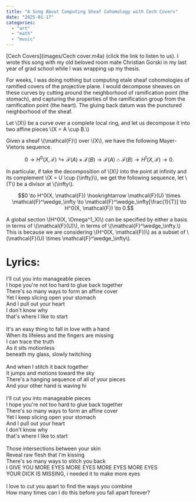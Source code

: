 ```yaml
---
title: "A Song About Computing Sheaf Cohomology with Cech Covers"
date: "2025-01-17"
categories: 
  - "art"
  - "math"
  - "music"
---
```


[Cech Covers](images/Cech cover.m4a) (click the link to listen to us). I wrote this song with my old beloved room mate Christian Gorski in my last year of grad school while I was wrapping up my thesis. 

For weeks, I was doing nothing but computing etale sheaf cohomologies of ramified covers of the projective plane. I would decompose sheaves on these curves by cutting around the neighborhood of ramification point (the stomach), and capturing the properties of the ramification group from the ramification point (the heart). The gluing back datum was the punctured neighborhood of the sheaf.

Let \\(X\\) be a curve over a complete local ring, and let us decompose it into two affine pieces \\(X = A \cup B.\\) 

Given a sheaf \\(\mathcal{F}\\) over \\(X\\), we have the following Mayer-Vietoris sequence. 

$$0 \to H^0(X, \mathcal{F}) \hookrightarrow  \mathcal{F}(A) \times \mathcal{F}(B) \to \mathcal{F}(A) \cap \mathcal{F}(B) \to H^1(X, \mathcal{F}) \to 0.$$

In particular, if take the decomposition of \\(X\\) into the point at infinity and its complement \\(X = U \cup \{\infty\}\\), we get the following sequence, let \\(T\\) be a divisor at \\(\infty\\). 

$$0 \to H^0(X, \mathcal{F}) \hookrightarrow  \mathcal{F}(U) \times \mathcal{F}^\wedge_\infty \to \mathcal{F}^\wedge_\infty[\frac{1}{T}] \to H^0(X, \mathcal{F}) \to 0.$$

A global section \\(H^0(X, \Omega^1\_X)\\) can be specified by either a basis in terms of \\(\mathcal{F}(U)\\), in terms of \\(\mathcal{F}^\wedge\_\infty.\\) This is because we are considering \\(H^0(X, \mathcal{F})\\) as a subset of \\(\mathcal{F}(U) \times \mathcal{F}^\wedge_\infty\\). 


# Lyrics: 
I'll cut you into manageable pieces<br> 
I hope you're not too hard to glue back together<br> 
There's so many ways to form an affine cover<br> 
Yet I keep slicing open your stomach<br> 
And I pull out your heart<br> 
I don't know why<br> 
that's where I like to start<br> 
<br> 
It's an easy thing to fall in love with a hand<br> 
When its lifeless and the fingers are missing<br> 
I can trace the truth<br>
As it sits motionless<br> 
beneath my glass, slowly twitching<br> 
<br> 
And when I stitch it back together<br> 
It jumps and motions toward the sky<br> 
There's a hanging sequence of all of your pieces<br> 
And your other hand is waving hi<br> 
<br> 
I'll cut you into manageable pieces<br> 
I hope you're not too hard to glue back together<br> 
There's so many ways to form an affine cover<br> 
Yet I keep slicing open your stomach<br> 
And I pull out your heart<br> 
I don't know why<br> 
that's where I like to start<br> 
<br> 
Those intersections between your skin<br> 
Reveal raw flesh that I'm kissing<br> 
There's so many ways to stitch you back<br> 
I GIVE YOU MORE EYES MORE EYES MORE EYES MORE EYES<br>
YOUR DICK IS MISSING, i needed it to make more eyes<br> 
<br> 
I love to cut you apart to find the ways you combine<br> 
How many times can I do this before you fall apart forever?<br> 
